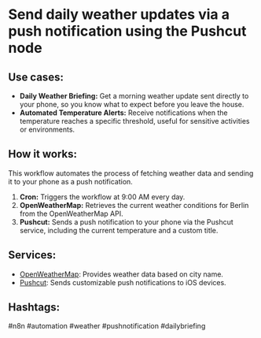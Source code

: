 # Send daily weather updates via a push notification using the Pushcut node

## Use cases:

*   **Daily Weather Briefing:** Get a morning weather update sent directly to your phone, so you know what to expect before you leave the house.
*   **Automated Temperature Alerts:** Receive notifications when the temperature reaches a specific threshold, useful for sensitive activities or environments.

## How it works:

This workflow automates the process of fetching weather data and sending it to your phone as a push notification.

1.  **Cron:** Triggers the workflow at 9:00 AM every day.
2.  **OpenWeatherMap:** Retrieves the current weather conditions for Berlin from the OpenWeatherMap API.
3.  **Pushcut:** Sends a push notification to your phone via the Pushcut service, including the current temperature and a custom title.

## Services:

*   [OpenWeatherMap](https://openweathermap.org/api): Provides weather data based on city name.
*   [Pushcut](https://pushcut.io/): Sends customizable push notifications to iOS devices.

## Hashtags:

#n8n #automation #weather #pushnotification #dailybriefing
